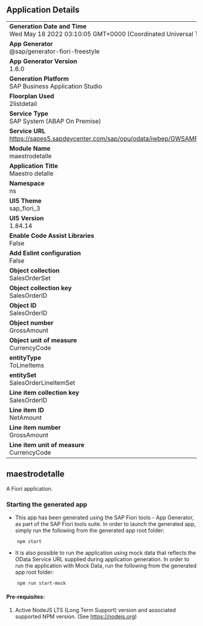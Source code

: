 ## Application Details
|               |
| ------------- |
|**Generation Date and Time**<br>Wed May 18 2022 03:10:05 GMT+0000 (Coordinated Universal Time)|
|**App Generator**<br>@sap/generator-fiori-freestyle|
|**App Generator Version**<br>1.6.0|
|**Generation Platform**<br>SAP Business Application Studio|
|**Floorplan Used**<br>2listdetail|
|**Service Type**<br>SAP System (ABAP On Premise)|
|**Service URL**<br>https://sapes5.sapdevcenter.com/sap/opu/odata/iwbep/GWSAMPLE_BASIC
|**Module Name**<br>maestrodetalle|
|**Application Title**<br>Maestro detalle|
|**Namespace**<br>ns|
|**UI5 Theme**<br>sap_fiori_3|
|**UI5 Version**<br>1.84.14|
|**Enable Code Assist Libraries**<br>False|
|**Add Eslint configuration**<br>False|
|**Object collection**<br>SalesOrderSet|
|**Object collection key**<br>SalesOrderID|
|**Object ID**<br>SalesOrderID|
|**Object number**<br>GrossAmount|
|**Object unit of measure**<br>CurrencyCode|
|**entityType**<br>ToLineItems|
|**entitySet**<br>SalesOrderLineItemSet|
|**Line item collection key**<br>SalesOrderID|
|**Line item ID**<br>NetAmount|
|**Line item number**<br>GrossAmount|
|**Line item unit of measure**<br>CurrencyCode|

## maestrodetalle

A Fiori application.

### Starting the generated app

-   This app has been generated using the SAP Fiori tools - App Generator, as part of the SAP Fiori tools suite.  In order to launch the generated app, simply run the following from the generated app root folder:

```
    npm start
```

- It is also possible to run the application using mock data that reflects the OData Service URL supplied during application generation.  In order to run the application with Mock Data, run the following from the generated app root folder:

```
    npm run start-mock
```

#### Pre-requisites:

1. Active NodeJS LTS (Long Term Support) version and associated supported NPM version.  (See https://nodejs.org)


